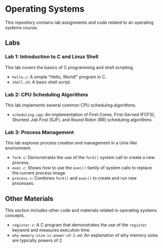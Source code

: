 # Operating Systems

This repository contains lab assignments and code related to an operating systems course.

## Labs

### Lab 1: Introduction to C and Linux Shell
This lab covers the basics of C programming and shell scripting.

*   `hello.c`: A simple "Hello, World!" program in C.
*   `shell.sh`: A basic shell script.

### Lab 2: CPU Scheduling Algorithms
This lab implements several common CPU scheduling algorithms.

*   `scheduling.cpp`: An implementation of First-Come, First-Served (FCFS), Shortest Job First (SJF), and Round Robin (RR) scheduling algorithms.

### Lab 3: Process Management
This lab explores process creation and management in a Unix-like environment.

*   `fork.c`: Demonstrates the use of the `fork()` system call to create a new process.
*   `exec.c`: Shows how to use the `exec()` family of system calls to replace the current process image.
*   `process.c`: Combines `fork()` and `exec()` to create and run new processes.

## Other Materials

This section includes other code and materials related to operating systems concepts.

*   `register.c`: A C program that demonstrates the use of the `register` keyword and measures execution time.
*   `why-memory-size-is-power-of-2.md`: An explanation of why memory sizes are typically powers of 2.
